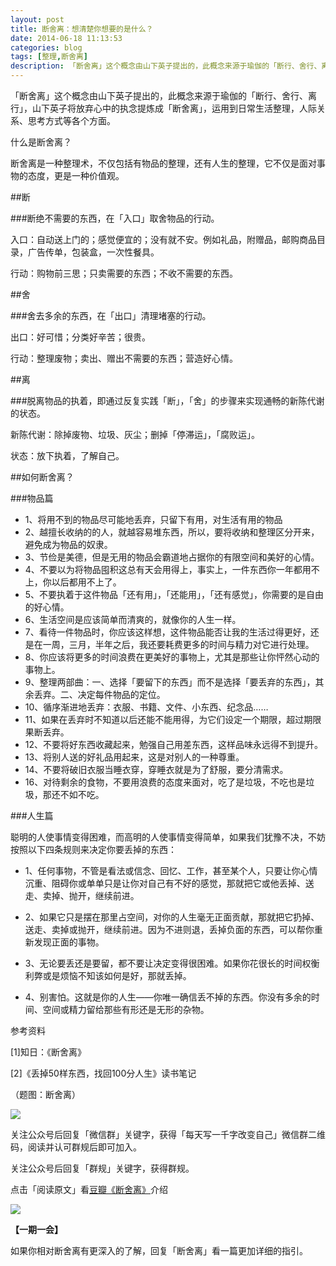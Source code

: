 ```yaml
---
layout: post
title: 断舍离：想清楚你想要的是什么？
date: 2014-06-18 11:13:53
categories: blog
tags: [整理,断舍离]
description: 「断舍离」这个概念由山下英子提出的，此概念来源于瑜伽的「断行、舍行、离行」，山下英子将放弃心中的执念提炼成「断舍离」，运用到日常生活整理，人际关系、思考方式等各个方面。
---
```




「断舍离」这个概念由山下英子提出的，此概念来源于瑜伽的「断行、舍行、离行」，山下英子将放弃心中的执念提炼成「断舍离」，运用到日常生活整理，人际关系、思考方式等各个方面。

什么是断舍离？

断舍离是一种整理术，不仅包括有物品的整理，还有人生的整理，它不仅是面对事物的态度，更是一种价值观。

##断

###断绝不需要的东西，在「入口」取舍物品的行动。

入口：自动送上门的；感觉便宜的；没有就不安。例如礼品，附赠品，邮购商品目录，广告传单，包装盒，一次性餐具。

行动：购物前三思；只卖需要的东西；不收不需要的东西。

##舍

###舍去多余的东西，在「出口」清理堵塞的行动。

出口：好可惜；分类好辛苦；很贵。

行动：整理废物；卖出、赠出不需要的东西；营造好心情。

##离

###脱离物品的执着，即通过反复实践「断」，「舍」的步骤来实现通畅的新陈代谢的状态。

新陈代谢：除掉废物、垃圾、灰尘；删掉「停滞运」，「腐败运」。

状态：放下执着，了解自己。

##如何断舍离？

###物品篇

- 1、将用不到的物品尽可能地丢弃，只留下有用，对生活有用的物品
- 2、越擅长收纳的的人，就越容易堆东西，所以，要将收纳和整理区分开来，避免成为物品的奴隶。
- 3、节俭是美德，但是无用的物品会霸道地占据你的有限空间和美好的心情。
- 4、不要以为将物品囤积这总有天会用得上，事实上，一件东西你一年都用不上，你以后都用不上了。
- 5、不要执着于这件物品「还有用」，「还能用」，「还有感觉」，你需要的是自由的好心情。
- 6、生活空间是应该简单而清爽的，就像你的人生一样。
- 7、看待一件物品时，你应该这样想，这件物品能否让我的生活过得更好，还是在一周，三月，半年之后，我还要耗费更多的时间与精力对它进行处理。
- 8、你应该将更多的时间浪费在更美好的事物上，尤其是那些让你怦然心动的事物上。
- 9、整理两部曲：一、选择「要留下的东西」而不是选择「要丢弃的东西」，其余丢弃。二、决定每件物品的定位。
- 10、循序渐进地丢弃：衣服、书籍、文件、小东西、纪念品……
- 11、如果在丢弃时不知道以后还能不能用得，为它们设定一个期限，超过期限果断丢弃。
- 12、不要将好东西收藏起来，勉强自己用差东西，这样品味永远得不到提升。
- 13、将别人送的好礼品用起来，这是对别人的一种尊重。
- 14、不要将破旧衣服当睡衣穿，穿睡衣就是为了舒服，要分清需求。
- 16、对待剩余的食物，不要用浪费的态度来面对，吃了是垃圾，不吃也是垃圾，那还不如不吃。

###人生篇

聪明的人使事情变得困难，而高明的人使事情变得简单，如果我们犹豫不决，不妨按照以下四条规则来决定你要丢掉的东西：

- 1、任何事物，不管是看法或信念、回忆、工作，甚至某个人，只要让你心情沉重、阻碍你或单单只是让你对自己有不好的感觉，那就把它或他丢掉、送走、卖掉、抛开，继续前进。

- 2、如果它只是摆在那里占空间，对你的人生毫无正面贡献，那就把它扔掉、送走、卖掉或抛开，继续前进。因为不进则退，丢掉负面的东西，可以帮你重新发现正面的事物。

- 3、无论要丢还是要留，都不要让决定变得很困难。如果你花很长的时间权衡利弊或是烦恼不知该如何是好，那就丢掉。

- 4、别害怕。这就是你的人生——你唯一确信丢不掉的东西。你没有多余的时间、空间或精力留给那些有形还是无形的杂物。

参考资料

[1]知日：《断舍离》

[2]《丢掉50样东西，找回100分人生》读书笔记


（题图：断舍离）

![](http://pic.yupoo.com/vankos_v/DMJiv6i8/mHDSX.png)

关注公众号后回复「微信群」关键字，获得「每天写一千字改变自己」微信群二维码，阅读并认可群规后即可加入。

关注公众号后回复「群规」关键字，获得群规。

点击「阅读原文」看[豆瓣《断舍离》](http://book.douban.com/subject/24749465/)介绍

![](http://pic.yupoo.com/vankos_v/DOMQ5v84/HtU20.png)

**【一期一会】**

如果你相对断舍离有更深入的了解，回复「断舍离」看一篇更加详细的指引。


